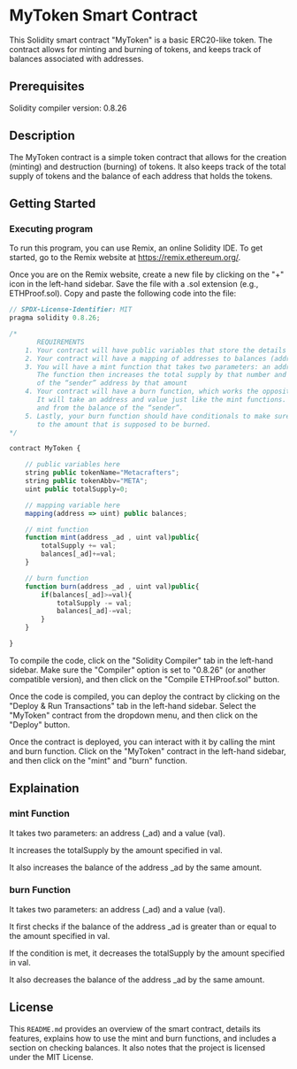 # MyToken Smart Contract
This Solidity smart contract "MyToken"  is a basic ERC20-like token. The contract allows for minting and burning of tokens, and keeps track of balances associated with addresses.

## Prerequisites

Solidity compiler version: 0.8.26

## Description

The MyToken contract is a simple token contract that allows for the creation (minting) and destruction (burning) of tokens. It also keeps track of the total supply of tokens and the balance of each address that holds the tokens.

## Getting Started

### Executing program

To run this program, you can use Remix, an online Solidity IDE. To get started, go to the Remix website at https://remix.ethereum.org/.

Once you are on the Remix website, create a new file by clicking on the "+" icon in the left-hand sidebar. Save the file with a .sol extension (e.g., ETHProof.sol). Copy and paste the following code into the file:

```javascript
// SPDX-License-Identifier: MIT
pragma solidity 0.8.26;

/*
       REQUIREMENTS
    1. Your contract will have public variables that store the details about your coin (Token Name, Token Abbrv., Total Supply)
    2. Your contract will have a mapping of addresses to balances (address => uint)
    3. You will have a mint function that takes two parameters: an address and a value. 
       The function then increases the total supply by that number and increases the balance 
       of the “sender” address by that amount
    4. Your contract will have a burn function, which works the opposite of the mint function, as it will destroy tokens. 
       It will take an address and value just like the mint functions. It will then deduct the value from the total supply 
       and from the balance of the “sender”.
    5. Lastly, your burn function should have conditionals to make sure the balance of "sender" is greater than or equal 
       to the amount that is supposed to be burned.
*/

contract MyToken {

    // public variables here
    string public tokenName="Metacrafters";
    string public tokenAbbv="META";
    uint public totalSupply=0;

    // mapping variable here
    mapping(address => uint) public balances;

    // mint function
    function mint(address _ad , uint val)public{
        totalSupply += val;
        balances[_ad]+=val;
    }

    // burn function
    function burn(address _ad , uint val)public{
        if(balances[_ad]>=val){
            totalSupply -= val;
            balances[_ad]-=val;
        }
    }

}
```

To compile the code, click on the "Solidity Compiler" tab in the left-hand sidebar. Make sure the "Compiler" option is set to "0.8.26" (or another compatible version), and then click on the "Compile ETHProof.sol" button.

Once the code is compiled, you can deploy the contract by clicking on the "Deploy & Run Transactions" tab in the left-hand sidebar. Select the "MyToken" contract from the dropdown menu, and then click on the "Deploy" button.

Once the contract is deployed, you can interact with it by calling the mint and burn function. Click on the "MyToken" contract in the left-hand sidebar, and then click on the "mint" and "burn" function.

## Explaination

### mint Function

It takes two parameters: an address (_ad) and a value (val).

It increases the totalSupply by the amount specified in val.

It also increases the balance of the address _ad by the same amount.

### burn Function

It takes two parameters: an address (_ad) and a value (val).

It first checks if the balance of the address _ad is greater than or equal to the amount specified in val.

If the condition is met, it decreases the totalSupply by the amount specified in val.

It also decreases the balance of the address _ad by the same amount.

## License

This `README.md` provides an overview of the smart contract, details its features, explains how to use the mint and burn functions, and includes a section on checking balances. It also notes that the project is licensed under the MIT License.

